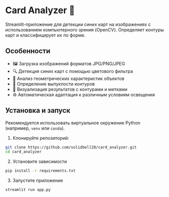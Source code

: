 # Card Analyzer 🔵

Streamlit-приложение для детекции синих карт на изображениях с использованием компьютерного зрения (OpenCV). Определяет контуры карт и классифицирует их по форме.

## Особенности  

- 🖼️ Загрузка изображений форматов JPG/PNG/JPEG  
- 🔍 Детекция синих карт с помощью цветового фильтра
- 📐 Анализ геометрических характеристик объектов
- 🎯 Определение выпуклости контуров
- 📍 Визуализация результатов с контурами и метками
- ⚙️ Автоматическая адаптация к различным условиям освещения

## Установка и запуск

Рекомендуется использовать виртуальное окружение Python (например, `venv` или `conda`).

1. Клонируйте репозиторий:
```bash 
git clone https://github.com/solidbell28/card_analyzer.git
cd card_analyzer
```

2. Установите зависимости
```bash
pip install -r requirements.txt
 ```

3. Запустите приложение
```bash
streamlit run app.py
```
   
